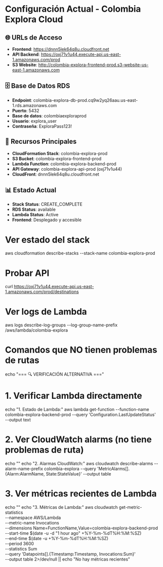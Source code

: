 # Configuración Actual - Colombia Explora Cloud

## 🌐 URLs de Acceso
- **Frontend**: https://dnnn5lek64q8u.cloudfront.net
- **API Backend**: https://oxj71v1u44.execute-api.us-east-1.amazonaws.com/prod
- **S3 Website**: http://colombia-explora-frontend-prod.s3-website-us-east-1.amazonaws.com

## 🗄️ Base de Datos RDS
- **Endpoint**: colombia-explora-db-prod.cq9w2yq26aau.us-east-1.rds.amazonaws.com
- **Puerto**: 5432
- **Base de datos**: colombiaexploraprod
- **Usuario**: explora_user
- **Contraseña**: ExploraPass123!

## 🔧 Recursos Principales
- **CloudFormation Stack**: colombia-explora-prod
- **S3 Bucket**: colombia-explora-frontend-prod
- **Lambda Function**: colombia-explora-backend-prod
- **API Gateway**: colombia-explora-api-prod (oxj71v1u44)
- **CloudFront**: dnnn5lek64q8u.cloudfront.net

## 📊 Estado Actual
- **Stack Status**: CREATE_COMPLETE
- **RDS Status**: available
- **Lambda Status**: Active
- **Frontend**: Desplegado y accesible

# Ver estado del stack
aws cloudformation describe-stacks --stack-name colombia-explora-prod

# Probar API
curl https://oxj71v1u44.execute-api.us-east-1.amazonaws.com/prod/destinations

# Ver logs de Lambda
aws logs describe-log-groups --log-group-name-prefix /aws/lambda/colombia-explora


# Comandos que NO tienen problemas de rutas
echo "=== 🔍 VERIFICACIÓN ALTERNATIVA ==="

# 1. Verificar Lambda directamente
echo "1. Estado de Lambda:"
aws lambda get-function --function-name colombia-explora-backend-prod --query 'Configuration.LastUpdateStatus' --output text

# 2. Ver CloudWatch alarms (no tiene problemas de ruta)
echo ""
echo "2. Alarmas CloudWatch:"
aws cloudwatch describe-alarms --alarm-name-prefix colombia-explora --query 'MetricAlarms[].{Alarm:AlarmName, State:StateValue}' --output table

# 3. Ver métricas recientes de Lambda
echo ""
echo "3. Métricas de Lambda:"
aws cloudwatch get-metric-statistics \
    --namespace AWS/Lambda \
    --metric-name Invocations \
    --dimensions Name=FunctionName,Value=colombia-explora-backend-prod \
    --start-time $(date -u -d "1 hour ago" +%Y-%m-%dT%H:%M:%SZ) \
    --end-time $(date -u +%Y-%m-%dT%H:%M:%SZ) \
    --period 3600 \
    --statistics Sum \
    --query 'Datapoints[].{Timestamp:Timestamp, Invocations:Sum}' \
    --output table 2>/dev/null || echo "No hay métricas recientes"